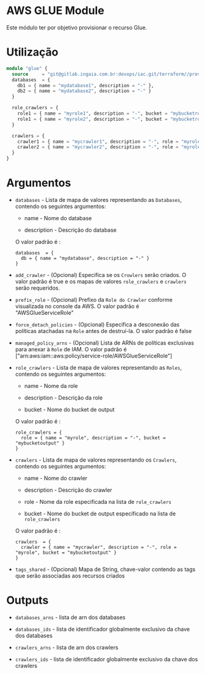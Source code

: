 # AWS GLUE Module

Este módulo ter por objetivo provisionar o recurso Glue.

# Utilização

```terraform
module "glue" {
  source     = "git@gitlab.ingaia.com.br:devops/iac.git/terraform//providers/aws/glue"
  databases  = { 
    db1 = { name = "mydatabase1", description = "-" },
    db2 = { name = "mydatabase2", description = "-" }
  }

  role_crawlers = { 
    role1 = { name = "myrole1", description = "-", bucket = "mybucketroleoutput1" },
    role1 = { name = "myrole2", description = "-", bucket = "mybucketroleoutput2" }
  }

  crawlers = { 
    crawler1 = { name = "mycrawler1", description = "-", role = "myrole1", bucket = "mybucketroleoutput1" },
    crawler2 = { name = "mycrawler2", description = "-", role = "myrole2", bucket = "mybucketroleoutput2" }
  }
}
```

# Argumentos

* `databases` - Lista de mapa de valores representando as `Databases`, contendo os seguintes argumentos:

    * name - Nome do database

    * description - Descrição do database
    
  O valor padrão é : 
  ```
  databases  = { 
    db = { name = "mydatabase", description = "-" }
  }
  ``` 
* `add_crawler` - (Opcional) Especifica se os `Crowlers` serão criados. O valor padrão é true e os mapas de valores `role_crawlers` e `crawlers` serão requeridos.

* `prefix_role` - (Opcional) Prefixo da `Role do Crawler` conforme visualizada no console da AWS. O valor padrão é "AWSGlueServiceRole"

* `force_detach_policies` - (Opcional) Especifica a desconexão das políticas atachadas na `Role` antes de destruí-la. O valor padrão é false

* `managed_policy_arns` - (Opcional) Lista de ARNs de políticas exclusivas para anexar à `Role` de IAM. O valor padrão é ["arn:aws:iam::aws:policy/service-role/AWSGlueServiceRole"]

* `role_crawlers` - Lista de mapa de valores representando as `Roles`, contendo os seguintes argumentos:

    * name - Nome da role

    * description - Descrição da role

    * bucket - Nome do bucket de output

  O valor padrão é : 
  ```
  role_crawlers = { 
    role = { name = "myrole", description = "-", bucket = "mybucketoutput" }
  }
  ``` 
* `crawlers` - Lista de mapa de valores representando os `Crawlers`, contendo os seguintes argumentos:

    * name - Nome do crawler

    * description - Descrição do crawler

    * role - Nome da role especificada na lista de `role_crawlers`

    * bucket - Nome do bucket de output especificado na lista de `role_crawlers`

  O valor padrão é : 
  ```
  crawlers  = { 
    crawler = { name = "mycrawler", description = "-", role = "myrole", bucket = "mybucketoutput" }
  }
  ``` 
* `tags_shared` - (Opcional) Mapa de String, chave-valor contendo as tags que serão associadas aos recursos criados

# Outputs

* `databases_arns` - lista de arn dos databases

* `databases_ids` - lista de identificador globalmente exclusivo da chave dos databases

* `crawlers_arns` - lista de arn dos crawlers

* `crawlers_ids` - lista de identificador globalmente exclusivo da chave dos crawlers
